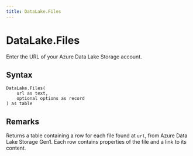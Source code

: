 ```yaml
---
title: DataLake.Files
---
```


# DataLake.Files


Enter the URL of your Azure Data Lake Storage account.


## Syntax

```powerquery
DataLake.Files(
    url as text,
    optional options as record
) as table
```


## Remarks

Returns a table containing a row for each file found at <code>url</code>, from Azure Data Lake Storage Gen1. Each row contains properties of the file and a link to its content.


